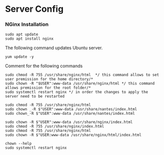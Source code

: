 # Server Config

### NGinx Installation

```
sudo apt update
sudo apt install nginx
```

The following command updates Ubuntu server.
```
yum update -y
```

Comment for the following commands
```
sudo chmod -R 755 /usr/share/nginx/html  */ this command allows to set user premission for the home directory/*
sudo chown -R "$USER":www-data /usr/share/nginx/html */ this command allows premission for the root folder/*
sudo systemctl restart nginx */ in order the changes to apply the server need to be restarted
```
```
sudo chmod -R 755 /usr/share/nginx/html
sudo chown _-R $"USER":www-data /usr/share/nantes/index.html
sudo chown_-R $"USER":www-data /usr/share/nantes/index.html
```
```
sudo chown -R $"USER":www-data /usr/share/nginx/index.html
sudo chmod -R 755 /usr/share/nginx/index.html
sudo chmod -R 755 /usr/share/nginx/html
sudo chown -R $"USER:www-data /usr/share/nginx/html/index.html
```
```
chown --help
sudo systemctl restart nginx
 ```
